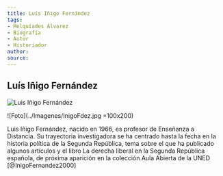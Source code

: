 ```yaml
---
title: Luís Iñigo Fernández
tags:
- Melquíades Álvarez
- Biografía
- Autor
- Historiador
author:
source:
---
```


## Luís Iñigo Fernández

![Luis Iñigo Fernández](https://github.com/amglez/MiZettelKasten/blob/main/Imagenes/InigoFdez.jpg)

![Foto](../Imagenes/InigoFdez.jpg =100x200)

Luis Iñigo Fernández, nacido en 1966, es profesor de Enseñanza a Distancia. Su trayectoria investigadora se ha centrado hasta la fecha en la historia política de la Segunda República, tema sobre el que ha publicado algunos artículos y el libro La derecha liberal en la Segunda República española, de próxima aparición en la colección Aula Abierta de la UNED [@InigoFernandez2000]
